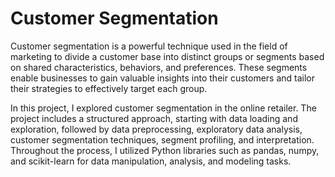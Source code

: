 # Customer Segmentation

Customer segmentation is a powerful technique used in the field of marketing to divide a customer base into distinct groups or segments based on shared characteristics, behaviors, and preferences. These segments enable businesses to gain valuable insights into their customers and tailor their strategies to effectively target each group.

In this project, I explored customer segmentation in the online retailer. The project includes a structured approach, starting with data loading and exploration, followed by data preprocessing, exploratory data analysis, customer segmentation techniques, segment profiling, and interpretation. Throughout the process, I utilized Python libraries such as pandas, numpy, and scikit-learn for data manipulation, analysis, and modeling tasks.
